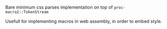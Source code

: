 Bare minimum css parses implementation on top of `proc-macro2::TokenStream`

Usefull for implementing macros in web assembly, in order to embed style.
